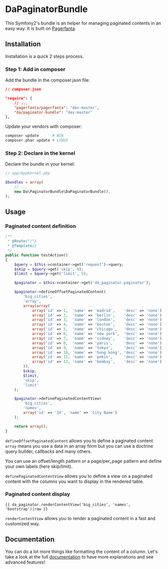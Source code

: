 DaPaginatorBundle
=================

This Symfony2's bundle is an helper for managing paginated contents in an easy way. It is built on [Pagerfanta](https://github.com/whiteoctober/Pagerfanta).


Installation
------------

Installation is a quick 2 steps process.

### Step 1: Add in composer

Add the bundle in the composer.json file:

```json
// composer.json

"require": {
    // ...
    "pagerfanta/pagerfanta": "dev-master",
    "da/paginator-bundle": "dev-master"
},
```

Update your vendors with composer:

```sh
composer update      # WIN
composer.phar update # LINUX
```

### Step 2: Declare in the kernel

Declare the bundle in your kernel:

```php
// app/AppKernel.php

$bundles = array(
    // ...
    new Da\PaginatorBundle\DaPaginatorBundle(),
);
```


Usage
-----

### Paginated content definition

```php
/**
 * @Route("/")
 * @Template()
 */
public function testAction()
{
    $query = $this->container->get('request')->query;
    $skip = $query->get('skip', 0);
    $limit = $query->get('limit', 5);

    $paginator = $this->container->get('da_paginator.paginator');

    $paginator->defineOffsetPaginatedContent(
        'big_cities',
        'array',
        array(array(
            array('id' => 1,  'name' => 'madrid',    'desc' => 'none'),
            array('id' => 2,  'name' => 'berlin',    'desc' => 'none'),
            array('id' => 3,  'name' => 'london',    'desc' => 'none'),
            array('id' => 4,  'name' => 'boston',    'desc' => 'none'),
            array('id' => 5,  'name' => 'chicago',   'desc' => 'none'),
            array('id' => 6,  'name' => 'new york',  'desc' => 'none'),
            array('id' => 7,  'name' => 'sidney',    'desc' => 'none'),
            array('id' => 8,  'name' => 'paris',     'desc' => 'none'),
            array('id' => 9,  'name' => 'tokyo',     'desc' => 'none'),
            array('id' => 10, 'name' => 'hong kong', 'desc' => 'none'),
            array('id' => 11, 'name' => 'pekin',     'desc' => 'none'),
            array('id' => 12, 'name' => 'bombay',    'desc' => 'none')
        )),
        $skip,
        $limit,
        'skip',
        'limit'
    );

    $paginator->definePaginatedContentView(
        'big_cities',
        'names',
        array('id' => 'Id', 'name' => 'City Name')
    );

    return array();
}
```

`defineOffsetPaginatedContent` allows you to define a paginated content. `array` means you use a data in an array form but you can use a doctrine query builder, callbacks and many others.

You can use an offset/length pattern or a page/per_page pattern and define your own labels (here skip/limit).

`definePaginatedContentView` allows you to define a view on a paginated content with the columns you want to display in the rendered table.

### Paginated content display

```twig
{{ da_paginator.renderContentView('big_cities', 'names', 'bootstrap')|raw }}
```

`renderContentView` allows you to render a paginated content in a fast and customized way.


Documentation
-------------

You can do a lot more things like formatting the content of a column.
Let's take a look at the full [documentation](https://github.com/Gnuckorg/DaPaginatorBundle/blob/master/Resources/doc/index.md) to have more explanations and see advanced features!